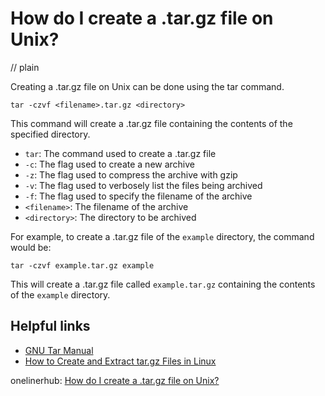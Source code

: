 # How do I create a .tar.gz file on Unix?
// plain

Creating a .tar.gz file on Unix can be done using the tar command.

```
tar -czvf <filename>.tar.gz <directory>
```

This command will create a .tar.gz file containing the contents of the specified directory.

- `tar`: The command used to create a .tar.gz file
- `-c`: The flag used to create a new archive
- `-z`: The flag used to compress the archive with gzip
- `-v`: The flag used to verbosely list the files being archived
- `-f`: The flag used to specify the filename of the archive
- `<filename>`: The filename of the archive
- `<directory>`: The directory to be archived

For example, to create a .tar.gz file of the `example` directory, the command would be:

```
tar -czvf example.tar.gz example
```

This will create a .tar.gz file called `example.tar.gz` containing the contents of the `example` directory.

## Helpful links
- [GNU Tar Manual](https://www.gnu.org/software/tar/manual/html_node/tar_51.html)
- [How to Create and Extract tar.gz Files in Linux](https://www.howtogeek.com/248780/how-to-create-and-extract-tar-gz-files-in-linux/)

onelinerhub: [How do I create a .tar.gz file on Unix?](https://onelinerhub.com/cli-tar/how-do-i-create-a--tar-gz-file-on-unix)